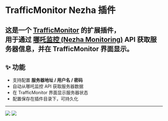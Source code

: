 ﻿# TrafficMonitor Nezha 插件

这是一个 [TrafficMonitor](https://github.com/zhongyang219/TrafficMonitor) 的扩展插件，  
用于通过 [哪吒监控 (Nezha Monitoring)](https://github.com/naiba/nezha) API 获取服务器信息，并在 TrafficMonitor 界面显示。
---

## ✨ 功能

- 支持配置 **服务器地址 / 用户名 / 密码**  
- 自动从哪吒监控 API 获取服务器数据  
- 在 TrafficMonitor 界面显示服务器状态  
- 配置保存在插件目录下，可持久化  

---

![](https://github.com/topqaz/TrafficMonitorPlugins-for-NezhaMonitor/blob/master/2025_09_26_14_21_25.jpg?raw=true)
![](https://github.com/topqaz/TrafficMonitorPlugins-for-NezhaMonitor/blob/master/2025_09_26_14_36_36.jpg?raw=true)